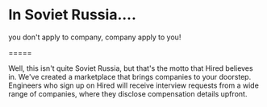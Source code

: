 In Soviet Russia....
=====

you don't apply to company, company apply to you!


=====

Well, this isn't quite Soviet Russia, but that's the motto that Hired believes in. We've created a marketplace that brings companies to your doorstep. Engineers who sign up on Hired will receive interview requests from a wide range of companies, where they disclose compensation details upfront. 
